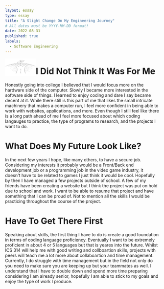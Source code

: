 ```yaml
---
layout: essay
type: essay
title: "A Slight Change On My Engineering Journey"
# All dates must be YYYY-MM-DD format!
date: 2022-08-31
published: true
labels:
  - Software Engineering
---
```


<img align="left" width=100px src="../img/fork-in-road.jpg">

# I Did Not Think It Was For Me

Honestly going into college I believed that I would focus more on the hardware side of the computer. Slowly I became more interested in the software side of things. I learned to enjoy coding and dare I say became decent at it. While there still is this part of me that likes the small intricate machinery that makes a computer run, I feel more confident in being able to work with websites, applications, and more. Even though I still feel like there is a long path ahead of me I feel more focused about which coding langauges to practice, the type of programs to research, and the projects I want to do.

# What Does My Future Look Like?

In the next few years I hope, like many others, to have a secure job. Considering my interests it probably would be a Front/Back end development job or a programming job in the video game industry, it doesn't have to be related to games I just think it would be cool. Hopefully by then I have managed a few projects outside of school. A few of my friends have been creating a website but I think the project was put on hold due to school and work. I want to be able to resume that project and have something that I can be proud of. Not to mention all the skills I would be practicing throughout the course of the project.

# Have To Get There First

Speaking about skills, the first thing I have to do is create a good foundation in terms of coding language proficiency. Eventually I want to be extremely proficient in about 4 or 5 languages but that is yeares into the future. Whilst ICS 314 will help me with good writing and collboartion skills, projects with peers will teach me a lot more about collaboartion and time management. Currently, I do struggle with time management but in the field not only do you need to make sure you are keeping up but your teammates as well. I understand that I have to double down and spend more time preparing considering I am already senior, hopefully I am able to stick to my goals and enjoy the type of work I produce. 
